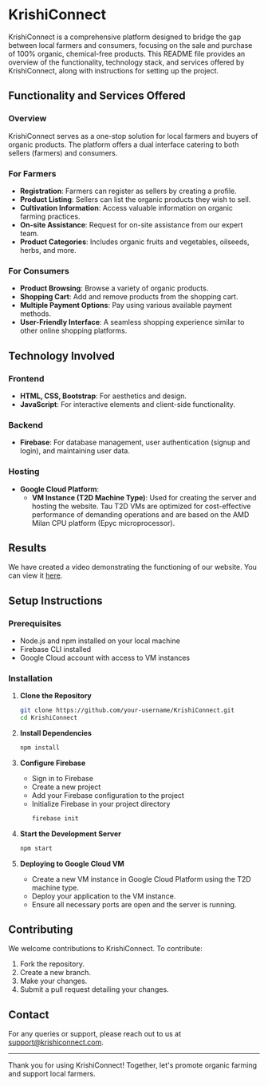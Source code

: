 # KrishiConnect

KrishiConnect is a comprehensive platform designed to bridge the gap between local farmers and consumers, focusing on the sale and purchase of 100% organic, chemical-free products. This README file provides an overview of the functionality, technology stack, and services offered by KrishiConnect, along with instructions for setting up the project.

## Functionality and Services Offered

### Overview
KrishiConnect serves as a one-stop solution for local farmers and buyers of organic products. The platform offers a dual interface catering to both sellers (farmers) and consumers.

### For Farmers
- **Registration**: Farmers can register as sellers by creating a profile.
- **Product Listing**: Sellers can list the organic products they wish to sell.
- **Cultivation Information**: Access valuable information on organic farming practices.
- **On-site Assistance**: Request for on-site assistance from our expert team.
- **Product Categories**: Includes organic fruits and vegetables, oilseeds, herbs, and more.

### For Consumers
- **Product Browsing**: Browse a variety of organic products.
- **Shopping Cart**: Add and remove products from the shopping cart.
- **Multiple Payment Options**: Pay using various available payment methods.
- **User-Friendly Interface**: A seamless shopping experience similar to other online shopping platforms.

## Technology Involved

### Frontend
- **HTML, CSS, Bootstrap**: For aesthetics and design.
- **JavaScript**: For interactive elements and client-side functionality.

### Backend
- **Firebase**: For database management, user authentication (signup and login), and maintaining user data.

### Hosting
- **Google Cloud Platform**: 
  - **VM Instance (T2D Machine Type)**: Used for creating the server and hosting the website. Tau T2D VMs are optimized for cost-effective performance of demanding operations and are based on the AMD Milan CPU platform (Epyc microprocessor).

## Results
We have created a video demonstrating the functioning of our website. You can view it [here](link_to_video).

## Setup Instructions

### Prerequisites
- Node.js and npm installed on your local machine
- Firebase CLI installed
- Google Cloud account with access to VM instances

### Installation

1. **Clone the Repository**
    ```sh
    git clone https://github.com/your-username/KrishiConnect.git
    cd KrishiConnect
    ```

2. **Install Dependencies**
    ```sh
    npm install
    ```

3. **Configure Firebase**
    - Sign in to Firebase
    - Create a new project
    - Add your Firebase configuration to the project
    - Initialize Firebase in your project directory
      ```sh
      firebase init
      ```

4. **Start the Development Server**
    ```sh
    npm start
    ```

5. **Deploying to Google Cloud VM**
    - Create a new VM instance in Google Cloud Platform using the T2D machine type.
    - Deploy your application to the VM instance.
    - Ensure all necessary ports are open and the server is running.

## Contributing

We welcome contributions to KrishiConnect. To contribute:

1. Fork the repository.
2. Create a new branch.
3. Make your changes.
4. Submit a pull request detailing your changes.

## Contact

For any queries or support, please reach out to us at support@krishiconnect.com.

---

Thank you for using KrishiConnect! Together, let's promote organic farming and support local farmers.

